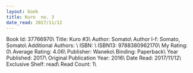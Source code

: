 ```yaml
---
layout: book
title: Kuro  no. 3
date_read: 2017/11/12
---
```


Book Id: 37766970\ 
Title: Kuro #3\ 
Author: Somato\ 
Author l-f: Somato, Somato\ 
Additional Authors: \ 
ISBN: \ 
ISBN13: 9788380962170\ 
My Rating: 0\ 
Average Rating: 4.06\ 
Publisher: Waneko\ 
Binding: Paperback\ 
Year Published: 2017\ 
Original Publication Year: 2016\ 
Date Read: 2017/11/12\ 
Exclusive Shelf: read\ 
Read Count: 1\ 


